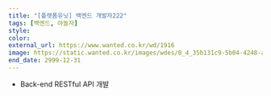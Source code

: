 ```yaml
---
title: "[플랫폼유닛] 백엔드 개발자222"
tags: [백엔드, 야놀자]
style: 
color: 
external_url: https://www.wanted.co.kr/wd/1916
image: https://static.wanted.co.kr/images/wdes/0_4_35b131c9-5b04-4248-a0bd-1f39240406df.jpg
end_date: 2999-12-31
---
```

- Back-end RESTful API 개발